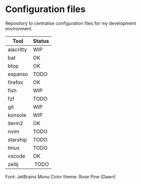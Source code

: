 # Configuration files

Repository to centralise configuration files for my development environment.

| Tool | Status |
| --- | --- |
| alacritty | WIP |
| bat | OK |
| btop | OK |
| espanso | TODO |
| firefox | OK |
| fish | WIP |
| fzf | TODO |
| git | WIP |
| konsole | WIP |
| iterm2 | OK |
| nvim | TODO |
| starship | TODO |
| tmux | TODO |
| vscode | OK |
| zellij | TODO |

Font: JetBrains Mono
Color theme: Rose Pine (Dawn)
